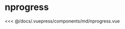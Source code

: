 # nprogress

<demo-block 
title="示例"
description="网页顶部进度条，只需调用start()和done()来控制进度条。">
  <md-nprogress  :endVal="520520520" ></md-nprogress>
  <highlight-code slot="highlight" lang="vue">
<<< @/docs/.vuepress/components/md/nprogress.vue
  </highlight-code>
</demo-block>




<vssure />
